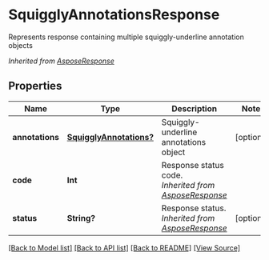 ﻿# SquigglyAnnotationsResponse
Represents response containing multiple squiggly-underline annotation objects

*Inherited from [AsposeResponse](AsposeResponse.md)*
## Properties
Name | Type | Description | Notes
------------ | ------------- | ------------- | -------------
**annotations** | [**SquigglyAnnotations?**](SquigglyAnnotations.md) | Squiggly-underline annotations object | [optional]
**code** | **Int** | Response status code.<br />*Inherited from [AsposeResponse](AsposeResponse.md)* | 
**status** | **String?** | Response status.<br />*Inherited from [AsposeResponse](AsposeResponse.md)* | [optional]

[[Back to Model list]](../README.md#documentation-for-models) [[Back to API list]](../README.md#documentation-for-api-endpoints) [[Back to README]](../README.md) [[View Source]](../AsposePdfCloud/Models/SquigglyAnnotationsResponse.swift)

